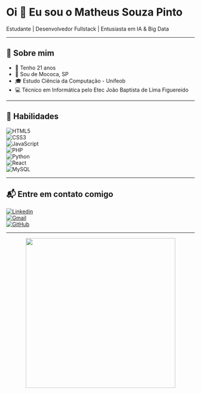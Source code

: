 # Oi 👋 Eu sou o Matheus Souza Pinto  

Estudante | Desenvolvedor Fullstack | Entusiasta em IA & Big Data  

---

## 📌 Sobre mim  
- 🔹 Tenho 21 anos  
- 📍 Sou de Mococa, SP  
- 🎓 Estudo Ciência da Computação - Unifeob
- 💻 Técnico em Informática pelo Etec João Baptista de Lima Figuereido  

---

## 🚀 Habilidades  

![HTML5](https://img.shields.io/badge/HTML5-E34F26?style=for-the-badge&logo=html5&logoColor=white)  
![CSS3](https://img.shields.io/badge/CSS3-1572B6?style=for-the-badge&logo=css3&logoColor=white)  
![JavaScript](https://img.shields.io/badge/JavaScript-F7DF1E?style=for-the-badge&logo=javascript&logoColor=black)  
![PHP](https://img.shields.io/badge/PHP-777BB4?style=for-the-badge&logo=php&logoColor=white)  
![Python](https://img.shields.io/badge/Python-3776AB?style=for-the-badge&logo=python&logoColor=white)  
![React](https://img.shields.io/badge/React-20232A?style=for-the-badge&logo=react&logoColor=61DAFB)  
![MySQL](https://img.shields.io/badge/MySQL-005C84?style=for-the-badge&logo=mysql&logoColor=white)  

---

## 📬 Entre em contato comigo  

[![Linkedin](https://img.shields.io/badge/-LinkedIn-0A66C2?style=for-the-badge&logo=linkedin&logoColor=white)](https://www.linkedin.com/in/matheus-souza-pinto78)  
[![Gmail](https://img.shields.io/badge/Gmail-D14836?style=for-the-badge&logo=gmail&logoColor=white)](mailto:contatomatheussouza80@hotmail.com)  
[![GitHub](https://img.shields.io/badge/GitHub-100000?style=for-the-badge&logo=github&logoColor=white)](https://github.com/Matheuswbz78)  

---

<div align="center">  
  <img src="https://i.pinimg.com/originals/7f/bc/2d/7fbc2d8a6a1283a2ef8bae0586310fc2.png" width="400px">
</div>

